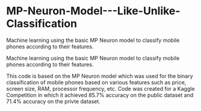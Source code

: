 # MP-Neuron-Model---Like-Unlike-Classification
Machine learning using the basic MP Neuron model to classify mobile phones according to their features.

Machine learning using the basic MP Neuron model to classify mobile phones according to their features.

This code is based on the MP Neuron model which was used for the binary classification of mobile phones based on various features such as price, screen size, RAM, processor frequency, etc. Code was created for a Kaggle Competition in which it achieved 85.7% accuracy on the public dataset and 71.4% accuracy on the privte dataset.

